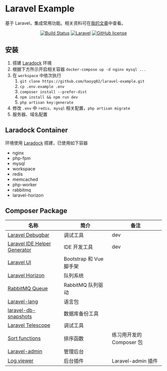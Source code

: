 # Laravel Example
基于 Laravel，集成常用功能。相关资料可在[我的文章](https://segmentfault.com/u/haoyq/articles)中查看。

<p align="center">
    <a href="https://github.com/haoyuqi/laravel-example/actions"><img alt="Build Status" src="https://github.com/haoyuqi/laravel-example/workflows/CI/badge.svg"></a>
    <a href="https://laravel.com/"><img alt="Laravel" src="https://img.shields.io/badge/Laravel-v7.21.0-%23fc2d1f"></a>
    <a href="https://github.com/haoyuqi/laravel-example/blob/master/LICENSE"><img alt="GitHub license" src="https://img.shields.io/github/license/haoyuqi/laravel-example"></a>
</p>

## 安装
1. 搭建 [Laradock](https://github.com/laradock/laradock) 环境
2. 根据下方所示开启相关容器 `docker-compose up -d nginx mysql ...`
3. 在 `workspace` 中依次执行
    1. `git clone https://github.com/haoyq02/laravel-example.git`
    2. `cp .env.example .env`
    3. `composer install --prefer-dist`
    4. `npm install && npm run dev`
    5. `php artisan key:generate`
4. 修改 `.env` 中 `redis`、`mysql` 相关配置，`php artisan migrate`
5. 服务器、域名配置   

## Laradock Container
环境使用 [Laradock](https://github.com/laradock/laradock) 搭建，已使用如下容器
* nginx
* php-fpm
* mysql
* workspace
* redis
* memcached
* php-worker
* rabbitmq
* laravel-horizon

## Composer Package
| 名称 | 简介 | 备注 |
| ---- | ---- | ---- |
| [Laravel Debugbar](https://github.com/barryvdh/laravel-debugbar) | 调试工具 | dev |
| [Laravel IDE Helper Generator](https://github.com/barryvdh/laravel-ide-helper) | IDE 开发工具 | dev |
| [Laravel UI](https://github.com/laravel/ui) | Bootstrap 和 Vue 脚手架 |  |
| [Laravel Horizon](https://github.com/laravel/horizon) | 队列系统 |  |
| [RabbitMQ Queue](https://github.com/vyuldashev/laravel-queue-rabbitmq#rabbitmq-queue-driver-for-laravel) | RabbitMQ 队列驱动 |  |
| [Laravel-lang](https://github.com/overtrue/laravel-lang) | 语言包 |  |
| [laravel-db-snapshots](https://github.com/spatie/laravel-db-snapshots) | 数据库备份工具 | |
| [Laravel Telescope](https://github.com/laravel/telescope) | 调试工具 |  |
| [Sort functions](https://github.com/haoyuqi/sort-function) | 排序函数 | 练习用开发的 Composer 包 |
| [Laravel-admin](https://github.com/z-song/laravel-admin) | 管理后台 |  |
| [Log viewer](https://github.com/laravel-admin-extensions/log-viewer) | 后台插件 | Laravel-admin 插件 |
